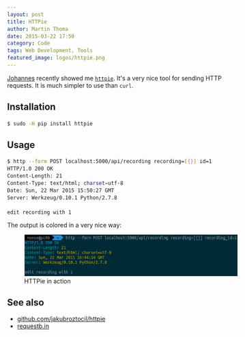 ```yaml
---
layout: post
title: HTTPie
author: Martin Thoma
date: 2015-03-22 17:50
category: Code
tags: Web Development, Tools
featured_image: logos/httpie.png
---
```


[Johannes](http://schickling.me/) recently showed me [`httpie`](https://github.com/jakubroztocil/httpie). It's a very nice tool for sending HTTP requests.
It is much simpler to use than `curl`.

## Installation

```bash
$ sudo -H pip install httpie
```

## Usage

```bash
$ http --form POST localhost:5000/api/recording recording=[{}] id=1
HTTP/1.0 200 OK
Content-Length: 21
Content-Type: text/html; charset=utf-8
Date: Sun, 22 Mar 2015 15:50:27 GMT
Server: Werkzeug/0.10.1 Python/2.7.8

edit recording with 1
```

The output is colored in a very nice way:

<figure class="aligncenter">
            <a href="../images/2015/03/httpie-request.png"><img src="../images/2015/03/httpie-request.png" alt="HTTPie in action" style="max-width:500px;" class=""/></a>
            <figcaption class="text-center">HTTPie in action</figcaption>
        </figure>


## See also

* [github.com/jakubroztocil/httpie](https://github.com/jakubroztocil/httpie)
* [requestb.in](http://requestb.in/)
